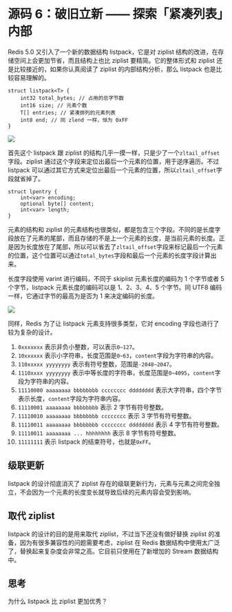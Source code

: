 # 源码 6：破旧立新 —— 探索「紧凑列表」内部

Redis 5.0 又引入了一个新的数据结构 listpack，它是对 ziplist 结构的改进，在存储空间上会更加节省，而且结构上也比 ziplist 要精简。它的整体形式和 ziplist 还是比较接近的，如果你认真阅读了 ziplist 的内部结构分析，那么 listpack 也是比较容易理解的。

```
struct listpack<T> {
    int32 total_bytes; // 占用的总字节数
    int16 size; // 元素个数
    T[] entries; // 紧凑排列的元素列表
    int8 end; // 同 zlend 一样，恒为 0xFF
}

```

![](https://user-gold-cdn.xitu.io/2018/7/29/164e41fa97257519?w=1412&h=480&f=png&s=57895)

首先这个 listpack 跟 ziplist 的结构几乎一摸一样，只是少了一个`zltail_offset`字段。ziplist 通过这个字段来定位出最后一个元素的位置，用于逆序遍历。不过 listpack 可以通过其它方式来定位出最后一个元素的位置，所以`zltail_offset`字段就省掉了。

```
struct lpentry {
    int<var> encoding;
    optional byte[] content;
    int<var> length;
}

```

元素的结构和 ziplist 的元素结构也很类似，都是包含三个字段。不同的是长度字段放在了元素的尾部，而且存储的不是上一个元素的长度，是当前元素的长度。正是因为长度放在了尾部，所以可以省去了`zltail_offset`字段来标记最后一个元素的位置，这个位置可以通过`total_bytes`字段和最后一个元素的长度字段计算出来。

长度字段使用 varint 进行编码，不同于 skiplist 元素长度的编码为 1 个字节或者 5 个字节，listpack 元素长度的编码可以是 1、2、3、4、5 个字节。同 UTF8 编码一样，它通过字节的最高为是否为 1 来决定编码的长度。

![](https://user-gold-cdn.xitu.io/2018/7/29/164e4256399b6e4a?w=1286&h=618&f=png&s=40994)

同样，Redis 为了让 listpack 元素支持很多类型，它对 encoding 字段也进行了较为复杂的设计。

1.  `0xxxxxxx` 表示非负小整数，可以表示`0~127`。
2.  `10xxxxxx` 表示小字符串，长度范围是`0~63`，`content`字段为字符串的内容。
3.  `110xxxxx yyyyyyyy` 表示有符号整数，范围是`-2048~2047`。
4.  `1110xxxx yyyyyyyy` 表示中等长度的字符串，长度范围是`0~4095`，`content`字段为字符串的内容。
5.  `11110000 aaaaaaaa bbbbbbbb cccccccc dddddddd` 表示大字符串，四个字节表示长度，`content`字段为字符串内容。
6.  `11110001 aaaaaaaa bbbbbbbb` 表示 2 字节有符号整数。
7.  `11110010 aaaaaaaa bbbbbbbb cccccccc` 表示 3 字节有符号整数。
8.  `11110011 aaaaaaaa bbbbbbbb cccccccc dddddddd` 表示 4 字节有符号整数。
9.  `11110011 aaaaaaaa ... hhhhhhhh` 表示 8 字节有符号整数。
10.  `11111111` 表示 listpack 的结束符号，也就是`0xFF`。

## 级联更新

listpack 的设计彻底消灭了 ziplist 存在的级联更新行为，元素与元素之间完全独立，不会因为一个元素的长度变长就导致后续的元素内容会受到影响。

## 取代 ziplist

listpack 的设计的目的是用来取代 ziplist，不过当下还没有做好替换 ziplist 的准备，因为有很多兼容性的问题需要考虑，ziplist 在 Redis 数据结构中使用太广泛了，替换起来复杂度会非常之高。它目前只使用在了新增加的 Stream 数据结构中。

## 思考

为什么 listpack 比 ziplist 更加优秀？
